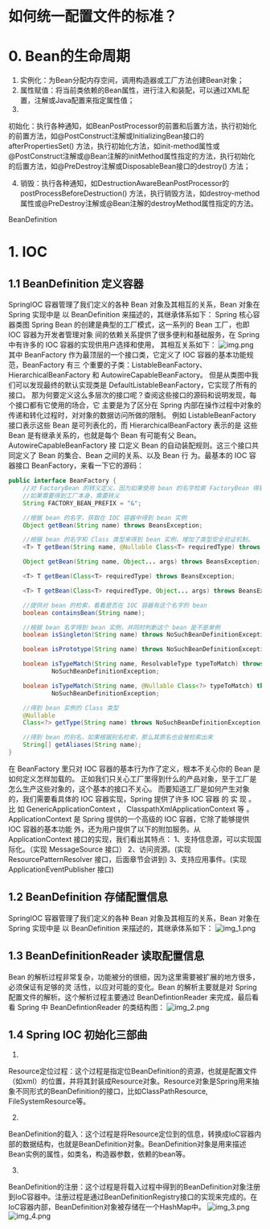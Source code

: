 # 如何统一配置文件的标准？

# 0. Bean的生命周期

1. 实例化：为Bean分配内存空间，调用构造器或工厂方法创建Bean对象；
2. 属性赋值：将当前类依赖的Bean属性，进行注入和装配，可以通过XML配置，注解或Java配置来指定属性值；
3.

初始化：执行各种通知，如BeanPostProcessor的前置和后置方法，执行初始化的前置方法，如@PostConstruct注解或InitializingBean接口的afterPropertiesSet()
方法，执行初始化方法，如init-method属性或@PostConstruct注解或@Bean注解的initMethod属性指定的方法，执行初始化的后置方法，如@PreDestroy注解或DisposableBean接口的destroy()
方法；

4. 销毁：执行各种通知，如DestructionAwareBeanPostProcessor的postProcessBeforeDestruction()
   方法，执行销毁方法，如destroy-method属性或@PreDestroy注解或@Bean注解的destroyMethod属性指定的方法。

BeanDefinition

# 1. IOC

## 1.1 BeanDefinition 定义容器

SpringIOC 容器管理了我们定义的各种 Bean 对象及其相互的关系，Bean 对象在 Spring 实现中是
以 BeanDefinition 来描述的，其继承体系如下： Spring 核心容器类图
Spring Bean 的创建是典型的工厂模式，这一系列的 Bean 工厂，也即 IOC 容器为开发者管理对象
间的依赖关系提供了很多便利和基础服务，在 Spring 中有许多的 IOC 容器的实现供用户选择和使用，
其相互关系如下：
![img.png](img.png)
其中 BeanFactory 作为最顶层的一个接口类，它定义了 IOC 容器的基本功能规范，BeanFactory 有三
个重要的子类：ListableBeanFactory、HierarchicalBeanFactory 和 AutowireCapableBeanFactory。
但是从类图中我们可以发现最终的默认实现类是 DefaultListableBeanFactory，它实现了所有的接口。
那为何要定义这么多层次的接口呢？查阅这些接口的源码和说明发现，每个接口都有它使用的场合，它
主要是为了区分在 Spring 内部在操作过程中对象的传递和转化过程时，对对象的数据访问所做的限制。
例如 ListableBeanFactory 接口表示这些 Bean 是可列表化的，而 HierarchicalBeanFactory 表示的是
这些 Bean 是有继承关系的，也就是每个 Bean 有可能有父 Bean。AutowireCapableBeanFactory 接
口定义 Bean 的自动装配规则。这三个接口共同定义了 Bean 的集合、Bean 之间的关系、以及 Bean 行
为。最基本的 IOC 容器接口 BeanFactory，来看一下它的源码：

```java
public interface BeanFactory {
    //对 FactoryBean 的转义定义，因为如果使用 bean 的名字检索 FactoryBean 得到的对象是工厂生成的对象，
    //如果需要得到工厂本身，需要转义
    String FACTORY_BEAN_PREFIX = "&";

    //根据 bean 的名字，获取在 IOC 容器中得到 bean 实例
    Object getBean(String name) throws BeansException;

    //根据 bean 的名字和 Class 类型来得到 bean 实例，增加了类型安全验证机制。
    <T> T getBean(String name, @Nullable Class<T> requiredType) throws BeansException;

    Object getBean(String name, Object... args) throws BeansException;

    <T> T getBean(Class<T> requiredType) throws BeansException;

    <T> T getBean(Class<T> requiredType, Object... args) throws BeansException;

    //提供对 bean 的检索，看看是否在 IOC 容器有这个名字的 bean
    boolean containsBean(String name);

    //根据 bean 名字得到 bean 实例，并同时判断这个 bean 是不是单例
    boolean isSingleton(String name) throws NoSuchBeanDefinitionException;

    boolean isPrototype(String name) throws NoSuchBeanDefinitionException;

    boolean isTypeMatch(String name, ResolvableType typeToMatch) throws
            NoSuchBeanDefinitionException;

    boolean isTypeMatch(String name, @Nullable Class<?> typeToMatch) throws
            NoSuchBeanDefinitionException;

    //得到 bean 实例的 Class 类型
    @Nullable
    Class<?> getType(String name) throws NoSuchBeanDefinitionException;

    //得到 bean 的别名，如果根据别名检索，那么其原名也会被检索出来
    String[] getAliases(String name);
}
```

在 BeanFactory 里只对 IOC 容器的基本行为作了定义，根本不关心你的 Bean 是如何定义怎样加载的。
正如我们只关心工厂里得到什么的产品对象，至于工厂是怎么生产这些对象的，这个基本的接口不关心。
而要知道工厂是如何产生对象的，我们需要看具体的 IOC 容器实现，Spring 提供了许多 IOC 容器
的 实 现 。 比 如 GenericApplicationContext ， ClasspathXmlApplicationContext 等 。
ApplicationContext 是 Spring 提供的一个高级的 IOC 容器，它除了能够提供 IOC 容器的基本功能
外，还为用户提供了以下的附加服务。从 ApplicationContext 接口的实现，我们看出其特点：
1、支持信息源，可以实现国际化。（实现 MessageSource 接口）
2、访问资源。(实现 ResourcePatternResolver 接口，后面章节会讲到)
3、支持应用事件。(实现 ApplicationEventPublisher 接口)

## 1.2 BeanDefinition 存储配置信息

SpringIOC 容器管理了我们定义的各种 Bean 对象及其相互的关系，Bean 对象在 Spring 实现中是
以 BeanDefinition 来描述的，其继承体系如下：
![img_1.png](img_1.png)

## 1.3 BeanDefinitionReader 读取配置信息

Bean 的解析过程非常复杂，功能被分的很细，因为这里需要被扩展的地方很多，必须保证有足够的灵
活性，以应对可能的变化。Bean 的解析主要就是对 Spring 配置文件的解析。这个解析过程主要通过
BeanDefintionReader 来完成，最后看看 Spring 中 BeanDefintionReader 的类结构图：
![img_2.png](img_2.png)

## 1.4 Spring IOC 初始化三部曲

1.

Resource定位过程：这个过程是指定位BeanDefinition的资源，也就是配置文件（如xml）的位置，并将其封装成Resource对象。Resource对象是Spring用来抽象不同形式的BeanDefinition的接口，比如ClassPathResource,
FileSystemResource等。

2.

BeanDefinition的载入：这个过程是将Resource定位到的信息，转换成IoC容器内部的数据结构，也就是BeanDefinition对象。BeanDefinition对象是用来描述Bean实例的属性，如类名，构造器参数，依赖的bean等。

3.

BeanDefinition的注册：这个过程是将载入过程中得到的BeanDefinition对象注册到IoC容器中。注册过程是通过BeanDefinitionRegistry接口的实现来完成的。在IoC容器内部，BeanDefinition对象被存储在一个HashMap中。
![img_3.png](img_3.png)
![img_4.png](img_4.png)
